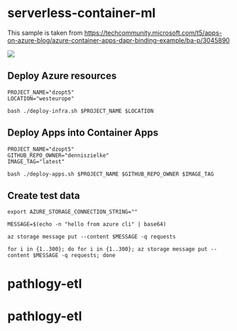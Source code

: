 # serverless-container-ml

This sample is taken from https://techcommunity.microsoft.com/t5/apps-on-azure-blog/azure-container-apps-dapr-binding-example/ba-p/3045890

![](/python.png)


## Deploy Azure resources

```
PROJECT_NAME="dzopt5"
LOCATION="westeurope"

bash ./deploy-infra.sh $PROJECT_NAME $LOCATION

```

## Deploy Apps into Container Apps

```
PROJECT_NAME="dzopt5"
GITHUB_REPO_OWNER="denniszielke"
IMAGE_TAG="latest"

bash ./deploy-apps.sh $PROJECT_NAME $GITHUB_REPO_OWNER $IMAGE_TAG

```

## Create test data

```
export AZURE_STORAGE_CONNECTION_STRING=""

MESSAGE=$(echo -n "hello from azure cli" | base64)

az storage message put --content $MESSAGE -q requests

for i in {1..300}; do for i in {1..300}; az storage message put --content $MESSAGE -q requests; done
```
# pathlogy-etl
# pathlogy-etl
